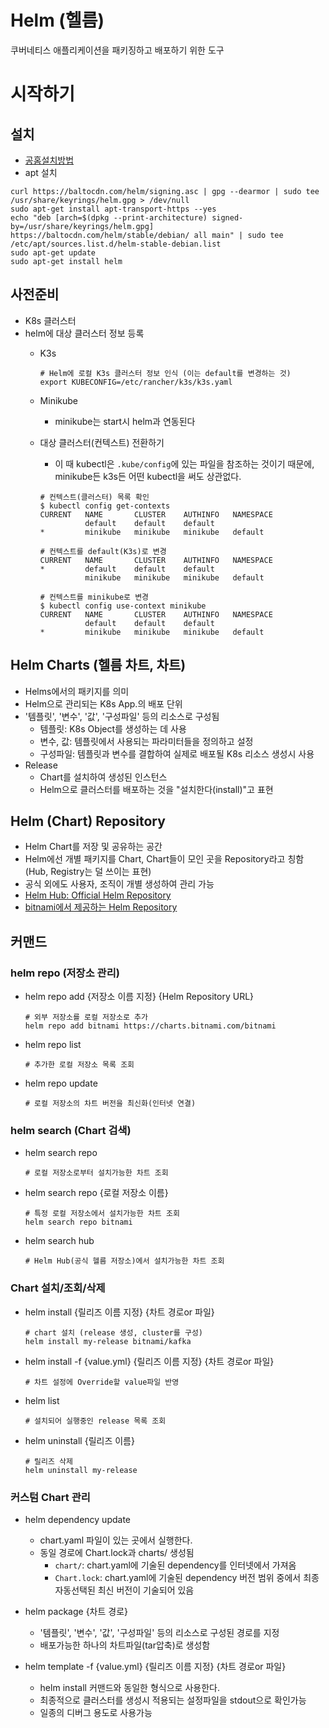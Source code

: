 # Helm (헬름)
쿠버네티스 애플리케이션을 패키징하고 배포하기 위한 도구
# 시작하기
## 설치
- [공홈설치방법](https://helm.sh/docs/intro/install/)
- apt 설치
```
curl https://baltocdn.com/helm/signing.asc | gpg --dearmor | sudo tee /usr/share/keyrings/helm.gpg > /dev/null
sudo apt-get install apt-transport-https --yes
echo "deb [arch=$(dpkg --print-architecture) signed-by=/usr/share/keyrings/helm.gpg] https://baltocdn.com/helm/stable/debian/ all main" | sudo tee /etc/apt/sources.list.d/helm-stable-debian.list
sudo apt-get update
sudo apt-get install helm
```
## 사전준비
- K8s 클러스터
- helm에 대상 클러스터 정보 등록
    - K3s
        ```
        # Helm에 로컬 K3s 클러스터 정보 인식 (이는 default를 변경하는 것)
        export KUBECONFIG=/etc/rancher/k3s/k3s.yaml
        ```
    - Minikube
        - minikube는 start시 helm과 연동된다

    - 대상 클러스터(컨텍스트) 전환하기
        - 이 때 kubectl은 `.kube/config`에 있는 파일을 참조하는 것이기 때문에, minikube든 k3s든 어떤 kubectl을 써도 상관없다.

        ```
        # 컨텍스트(클러스터) 목록 확인
        $ kubectl config get-contexts
        CURRENT   NAME       CLUSTER    AUTHINFO   NAMESPACE
                  default    default    default
        *         minikube   minikube   minikube   default
        ```
        ```
        # 컨텍스트를 default(K3s)로 변경
        CURRENT   NAME       CLUSTER    AUTHINFO   NAMESPACE
        *         default    default    default
                  minikube   minikube   minikube   default
        ```
        ```
        # 컨텍스트를 minikube로 변경
        $ kubectl config use-context minikube
        CURRENT   NAME       CLUSTER    AUTHINFO   NAMESPACE
                  default    default    default
        *         minikube   minikube   minikube   default
        ```

## Helm Charts (헬름 차트, 차트)
- Helms에서의 패키지를 의미
- Helm으로 관리되는 K8s App.의 배포 단위
- '템플릿', '변수', '값', '구성파일' 등의 리소스로 구성됨
    - 템플릿: K8s Object를 생성하는 데 사용
    - 변수, 값: 템플릿에서 사용되는 파라미터들을 정의하고 설정
    - 구성파일: 템플릿과 변수를 결합하여 실제로 배포될 K8s 리소스 생성시 사용
- Release
    - Chart를 설치하여 생성된 인스턴스
    - Helm으로 클러스터를 배포하는 것을 "설치한다(install)"고 표현


## Helm (Chart) Repository
- Helm Chart를 저장 및 공유하는 공간
- Helm에선 개별 패키지를 Chart, Chart들이 모인 곳을 Repository라고 칭함(Hub, Registry는 덜 쓰이는 표현)
- 공식 외에도 사용자, 조직이 개별 생성하여 관리 가능
- [Helm Hub: Official Helm Repository](https://hub.helm.sh/)
- [bitnami에서 제공하는 Helm Repository](https://charts.bitnami.com/bitnami)

## 커맨드
### helm repo (저장소 관리)
- helm repo add {저장소 이름 지정} {Helm Repository URL}
    ```
    # 외부 저장소를 로컬 저장소로 추가
    helm repo add bitnami https://charts.bitnami.com/bitnami
    ```
- helm repo list
    ```
    # 추가한 로컬 저장소 목록 조회
    ```
- helm repo update
    ```
    # 로컬 저장소의 차트 버전을 최신화(인터넷 연결)
    ```

### helm search (Chart 검색)
- helm search repo
    ```
    # 로컬 저장소로부터 설치가능한 차트 조회
    ```
- helm search repo {로컬 저장소 이름}
    ```
    # 특정 로컬 저장소에서 설치가능한 차트 조회
    helm search repo bitnami
    ```
- helm search hub
    ```
    # Helm Hub(공식 헬름 저장소)에서 설치가능한 차트 조회
    ```

### Chart 설치/조회/삭제
- helm install {릴리즈 이름 지정} {차트 경로or 파일}
    ```
    # chart 설치 (release 생성, cluster를 구성)
    helm install my-release bitnami/kafka
    ```
- helm install -f {value.yml} {릴리즈 이름 지정} {차트 경로or 파일}
    ```
    # 차트 설정에 Override할 value파일 반영
    ```
- helm list
    ```
    # 설치되어 실행중인 release 목록 조회
    ```
- helm uninstall {릴리즈 이름}
    ```
    # 릴리즈 삭제
    helm uninstall my-release
    ```

### 커스텀 Chart 관리
- helm dependency update
    - chart.yaml 파일이 있는 곳에서 실행한다.
    - 동일 경로에 Chart.lock과 charts/ 생성됨
        - `chart/`:  chart.yaml에 기술된 dependency를 인터넷에서 가져옴
        - `Chart.lock`: chart.yaml에 기술된 dependency 버전 범위 중에서 최종 자동선택된 최신 버전이 기술되어 있음
- helm package {차트 경로}
    - '템플릿', '변수', '값', '구성파일' 등의 리소스로 구성된 경로를 지정
    - 배포가능한 하나의 차트파일(tar압축)로 생성함

- helm template -f {value.yml} {릴리즈 이름 지정} {차트 경로or 파일}
    - helm install 커맨드와 동일한 형식으로 사용한다.
    - 최종적으로 클러스터를 생성시 적용되는 설정파일을 stdout으로 확인가능
    - 일종의 디버그 용도로 사용가능
